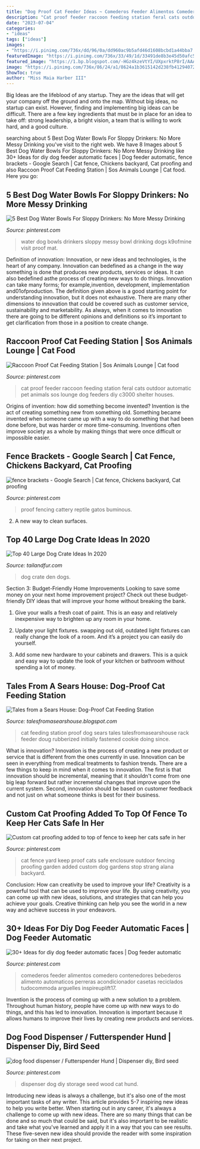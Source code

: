 ```yaml
---
title: "Dog Proof Cat Feeder Ideas ~ Comederos Feeder Alimentos Comedero Contenedores Bebederos Alimento Automaticos Perreras Acondicionador Casetas Reciclados Tudocommoda Arguelles Inspireuplift17"
description: "Cat proof feeder raccoon feeding station feral cats outdoor automatic pet animals sos lounge dog feeders diy c3000 shelter houses"
date: "2023-07-04"
categories:
- "ideas"
tags: ["ideas"]
images:
- "https://i.pinimg.com/736x/dd/96/0a/dd960ac9b5afd46d1608bcbd1a44bba7.jpg"
featuredImage: "https://i.pinimg.com/736x/33/49/1d/33491de8b3e45d50afc56f1232fbc879.jpg"
featured_image: "https://1.bp.blogspot.com/-HGz4kzeVtYI/UXpxrktP8rI/AAAAAAAACko/bxr0fdpnV3Q/s1600/IMG_1098.jpg"
image: "https://i.pinimg.com/736x/86/24/a1/8624a1b3615142d238fb41294072a17a--cat-fence-cat-enclosure.jpg"
ShowToc: true
author: "Miss Maia Harber III"
---
```



Big Ideas are the lifeblood of any startup. They are the ideas that will get your company off the ground and onto the map. Without big ideas, no startup can exist. However, finding and implementing big ideas can be difficult. There are a few key ingredients that must be in place for an idea to take off: strong leadership, a bright vision, a team that is willing to work hard, and a good culture.

	

		
searching about 5 Best Dog Water Bowls For Sloppy Drinkers: No More Messy Drinking you've visit to the right web. We have 8 Images about 5 Best Dog Water Bowls For Sloppy Drinkers: No More Messy Drinking like 30+ Ideas for diy dog feeder automatic faces | Dog feeder automatic, fence brackets - Google Search | Cat fence, Chickens backyard, Cat proofing and also Raccoon Proof Cat Feeding Station | Sos Animals Lounge | Cat food. Here you go:
		
    
## 5 Best Dog Water Bowls For Sloppy Drinkers: No More Messy Drinking

<img loading=lazy src="https://i.pinimg.com/736x/33/49/1d/33491de8b3e45d50afc56f1232fbc879.jpg" onerror="this.onerror=null;this.src='https://tse2.mm.bing.net/th?id=OIP.eiwz-kGghRCfR_BqXos75QHaDt&amp;pid=15.1';" alt="5 Best Dog Water Bowls For Sloppy Drinkers: No More Messy Drinking">

_Source: pinterest.com_

>water dog bowls drinkers sloppy messy bowl drinking dogs k9ofmine visit proof mat. 

	

Definition of innovation:
Innovation, or new ideas and technologies, is the heart of any company. Innovation can bedefined as a change in the way something is done that produces new products, services or ideas. It can also bedefined asthe process of creating new ways to do things. Innovation can take many forms; for example,invention, development, implementation and01ofproduction.
The definition given above is a good starting point for understanding innovation, but it does not exhaustive. There are many other dimensions to innovation that could be covered such as customer service, sustainability and marketability. As always, when it comes to innovation there are going to be different opinions and definitions so it’s important to get clarification from those in a position to create change.

    
## Raccoon Proof Cat Feeding Station | Sos Animals Lounge | Cat Food

<img loading=lazy src="https://i.pinimg.com/originals/7a/b3/fa/7ab3fa1b5379c2d9f3670ff3dad45984.jpg" onerror="this.onerror=null;this.src='https://tse3.mm.bing.net/th?id=OIP.2aigNJW_1MxY1raZh_HL3wHaLH&amp;pid=15.1';" alt="Raccoon Proof Cat Feeding Station | Sos Animals Lounge | Cat food">

_Source: pinterest.com_

>cat proof feeder raccoon feeding station feral cats outdoor automatic pet animals sos lounge dog feeders diy c3000 shelter houses. 

	

Origins of invention: how did something become invented?
Invention is the act of creating something new from something old. Something became invented when someone came up with a way to do something that had been done before, but was harder or more time-consuming. Inventions often improve society as a whole by making things that were once difficult or impossible easier.

    
## Fence Brackets - Google Search | Cat Fence, Chickens Backyard, Cat Proofing

<img loading=lazy src="https://i.pinimg.com/736x/dd/96/0a/dd960ac9b5afd46d1608bcbd1a44bba7.jpg" onerror="this.onerror=null;this.src='https://tse3.mm.bing.net/th?id=OIP.asNbgE7QKi3JXyzlb_qHiQHaLl&amp;pid=15.1';" alt="fence brackets - Google Search | Cat fence, Chickens backyard, Cat proofing">

_Source: pinterest.com_

>proof fencing cattery reptile gatos buminous. 

	

2. A new way to clean surfaces.

    
## Top 40 Large Dog Crate Ideas In 2020

<img loading=lazy src="https://tailandfur.com/wp-content/uploads/2016/07/40-Comfy-Large-Dog-Crate-Ideas-10.png" onerror="this.onerror=null;this.src='https://tse2.mm.bing.net/th?id=OIP.hoADSboKnPLYcoiemmLd5AHaLI&amp;pid=15.1';" alt="Top 40 Large Dog Crate Ideas In 2020">

_Source: tailandfur.com_

>dog crate den dogs. 

	

Section 3: Budget-Friendly Home Improvements
Looking to save some money on your next home improvement project? Check out these budget-friendly DIY ideas that will improve your home without breaking the bank.
1. Give your walls a fresh coat of paint. This is an easy and relatively inexpensive way to brighten up any room in your home.

2. Update your light fixtures. swapping out old, outdated light fixtures can really change the look of a room. And it’s a project you can easily do yourself.

3. Add some new hardware to your cabinets and drawers. This is a quick and easy way to update the look of your kitchen or bathroom without spending a lot of money.

    
## Tales From A Sears House: Dog-Proof Cat Feeding Station

<img loading=lazy src="https://1.bp.blogspot.com/-HGz4kzeVtYI/UXpxrktP8rI/AAAAAAAACko/bxr0fdpnV3Q/s1600/IMG_1098.jpg" onerror="this.onerror=null;this.src='https://tse2.mm.bing.net/th?id=OIP.8r9Al7byxtzQYyTVe5DAVgHaJ4&amp;pid=15.1';" alt="Tales from a Sears House: Dog-Proof Cat Feeding Station">

_Source: talesfromasearshouse.blogspot.com_

>cat feeding station proof dog sears tales talesfromasearshouse rack feeder doug rubberized initially fastened cookie doing since. 

	

What is innovation?
Innovation is the process of creating a new product or service that is different from the ones currently in use. Innovation can be seen in everything from medical treatments to fashion trends.
There are a few things to keep in mind when it comes to innovation. The first is that innovation should be incremental, meaning that it shouldn't come from one big leap forward but rather incremental changes that improve upon the current system. Second, innovation should be based on customer feedback and not just on what someone thinks is best for their business.

    
## Custom Cat Proofing Added To Top Of Fence To Keep Her Cats Safe In Her

<img loading=lazy src="https://i.pinimg.com/736x/86/24/a1/8624a1b3615142d238fb41294072a17a--cat-fence-cat-enclosure.jpg" onerror="this.onerror=null;this.src='https://tse3.mm.bing.net/th?id=OIP.vK5PuhRU8QhgopWsktGt2ADYEg&amp;pid=15.1';" alt="Custom cat proofing added to top of fence to keep her cats safe in her">

_Source: pinterest.com_

>cat fence yard keep proof cats safe enclosure outdoor fencing proofing garden added custom dog gardens stop strang alana backyard. 

	

Conclusion: How can creativity be used to improve your life?
Creativity is a powerful tool that can be used to improve your life. By using creativity, you can come up with new ideas, solutions, and strategies that can help you achieve your goals. Creative thinking can help you see the world in a new way and achieve success in your endeavors.

    
## 30+ Ideas For Diy Dog Feeder Automatic Faces | Dog Feeder Automatic

<img loading=lazy src="https://i.pinimg.com/originals/a0/f6/1a/a0f61acc8141a26b09f44e45312ea898.png" onerror="this.onerror=null;this.src='https://tse2.mm.bing.net/th?id=OIP.4wP2wCwF1KhA4deYcQDLygAAAA&amp;pid=15.1';" alt="30+ Ideas for diy dog feeder automatic faces | Dog feeder automatic">

_Source: pinterest.com_

>comederos feeder alimentos comedero contenedores bebederos alimento automaticos perreras acondicionador casetas reciclados tudocommoda arguelles inspireuplift17. 

	

Invention is the process of coming up with a new solution to a problem. Throughout human history, people have come up with new ways to do things, and this has led to innovation. Innovation is important because it allows humans to improve their lives by creating new products and services.

    
## Dog Food Dispenser / Futterspender Hund | Dispenser Diy, Bird Seed

<img loading=lazy src="https://i.pinimg.com/originals/f2/1d/15/f21d154bbd8abb71f71d0970f6387b3d.jpg" onerror="this.onerror=null;this.src='https://tse1.mm.bing.net/th?id=OIP.DxMlu9hJV3cAiB9WJnDjVwHaLH&amp;pid=15.1';" alt="dog food dispenser / Futterspender Hund | Dispenser diy, Bird seed">

_Source: pinterest.com_

>dispenser dog diy storage seed wood cat hund. 

	

Introducing new ideas is always a challenge, but it's also one of the most important tasks of any writer. This article provides 5-7 inspiring new ideas to help you write better.
When starting out in any career, it's always a challenge to come up with new ideas. There are so many things that can be done and so much that could be said, but it's also important to be realistic and take what you've learned and apply it in a way that you can see results. These five-seven new idea should provide the reader with some inspiration for taking on their next project.

